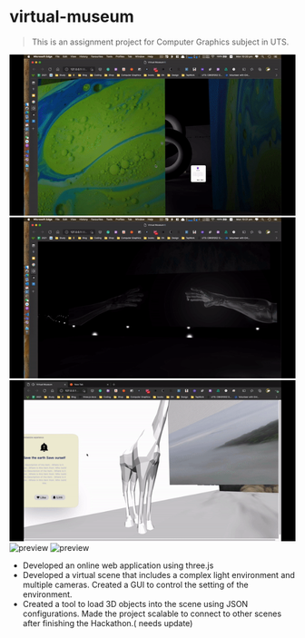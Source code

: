 # virtual-museum
> This is an assignment project for Computer Graphics subject in UTS.

![preview](./assets/readme/VM-1.gif)
![preview](./assets/readme/VM-2.gif)
![preview](./assets/readme/VM-3.gif)
![preview](./assets/readme/VM-4.gif)
![preview](./assets/readme/ezgif-6-47bc98176aed.gif)


- Developed an online web application using three.js 
- Developed a virtual scene that includes a complex light environment and multiple cameras. Created a GUI to control the setting of the environment.
- Created a tool to load 3D objects into the scene using JSON configurations. Made the project scalable to connect to other scenes after finishing the Hackathon.( needs update)
